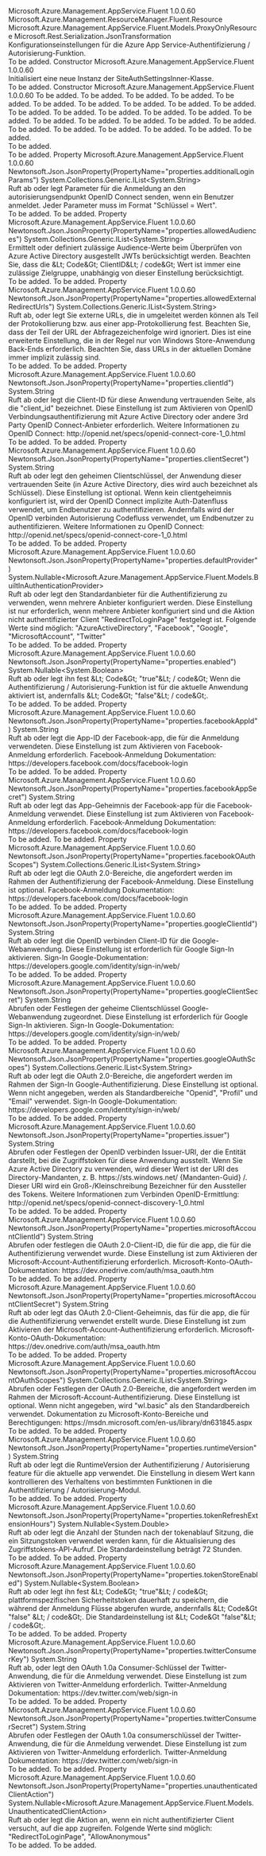 <Type Name="SiteAuthSettingsInner" FullName="Microsoft.Azure.Management.AppService.Fluent.Models.SiteAuthSettingsInner">
  <TypeSignature Language="C#" Value="public class SiteAuthSettingsInner : Microsoft.Azure.Management.AppService.Fluent.Models.ProxyOnlyResource" />
  <TypeSignature Language="ILAsm" Value=".class public auto ansi beforefieldinit SiteAuthSettingsInner extends Microsoft.Azure.Management.AppService.Fluent.Models.ProxyOnlyResource" />
  <TypeSignature Language="DocId" Value="T:Microsoft.Azure.Management.AppService.Fluent.Models.SiteAuthSettingsInner" />
  <TypeSignature Language="VB.NET" Value="Public Class SiteAuthSettingsInner&#xA;Inherits ProxyOnlyResource" />
  <TypeSignature Language="F#" Value="type SiteAuthSettingsInner = class&#xA;    inherit ProxyOnlyResource" />
  <AssemblyInfo>
    <AssemblyName>Microsoft.Azure.Management.AppService.Fluent</AssemblyName>
    <AssemblyVersion>1.0.0.60</AssemblyVersion>
  </AssemblyInfo>
  <Base>
    <BaseTypeName>Microsoft.Azure.Management.ResourceManager.Fluent.Resource</BaseTypeName>
    <BaseTypeName FrameworkAlternate="azure-dotnet">Microsoft.Azure.Management.AppService.Fluent.Models.ProxyOnlyResource</BaseTypeName>
  </Base>
  <Interfaces />
  <Attributes>
    <Attribute>
      <AttributeName>Microsoft.Rest.Serialization.JsonTransformation</AttributeName>
    </Attribute>
  </Attributes>
  <Docs>
    <summary>
            Konfigurationseinstellungen für die Azure App Service-Authentifizierung / Autorisierung-Funktion.
            </summary>
    <remarks>To be added.</remarks>
  </Docs>
  <Members>
    <Member MemberName=".ctor">
      <MemberSignature Language="C#" Value="public SiteAuthSettingsInner ();" />
      <MemberSignature Language="ILAsm" Value=".method public hidebysig specialname rtspecialname instance void .ctor() cil managed" />
      <MemberSignature Language="DocId" Value="M:Microsoft.Azure.Management.AppService.Fluent.Models.SiteAuthSettingsInner.#ctor" />
      <MemberSignature Language="VB.NET" Value="Public Sub New ()" />
      <MemberType>Constructor</MemberType>
      <AssemblyInfo>
        <AssemblyName>Microsoft.Azure.Management.AppService.Fluent</AssemblyName>
        <AssemblyVersion>1.0.0.60</AssemblyVersion>
      </AssemblyInfo>
      <Parameters />
      <Docs>
        <summary>
            Initialisiert eine neue Instanz der SiteAuthSettingsInner-Klasse.
            </summary>
        <remarks>To be added.</remarks>
      </Docs>
    </Member>
    <Member MemberName=".ctor">
      <MemberSignature Language="C#" Value="public SiteAuthSettingsInner (string id = null, string name = null, string kind = null, string type = null, Nullable&lt;bool&gt; enabled = null, string runtimeVersion = null, Nullable&lt;Microsoft.Azure.Management.AppService.Fluent.Models.UnauthenticatedClientAction&gt; unauthenticatedClientAction = null, Nullable&lt;bool&gt; tokenStoreEnabled = null, System.Collections.Generic.IList&lt;string&gt; allowedExternalRedirectUrls = null, Nullable&lt;Microsoft.Azure.Management.AppService.Fluent.Models.BuiltInAuthenticationProvider&gt; defaultProvider = null, Nullable&lt;double&gt; tokenRefreshExtensionHours = null, string clientId = null, string clientSecret = null, string issuer = null, System.Collections.Generic.IList&lt;string&gt; allowedAudiences = null, System.Collections.Generic.IList&lt;string&gt; additionalLoginParams = null, string googleClientId = null, string googleClientSecret = null, System.Collections.Generic.IList&lt;string&gt; googleOAuthScopes = null, string facebookAppId = null, string facebookAppSecret = null, System.Collections.Generic.IList&lt;string&gt; facebookOAuthScopes = null, string twitterConsumerKey = null, string twitterConsumerSecret = null, string microsoftAccountClientId = null, string microsoftAccountClientSecret = null, System.Collections.Generic.IList&lt;string&gt; microsoftAccountOAuthScopes = null);" />
      <MemberSignature Language="ILAsm" Value=".method public hidebysig specialname rtspecialname instance void .ctor(string id, string name, string kind, string type, valuetype System.Nullable`1&lt;bool&gt; enabled, string runtimeVersion, valuetype System.Nullable`1&lt;valuetype Microsoft.Azure.Management.AppService.Fluent.Models.UnauthenticatedClientAction&gt; unauthenticatedClientAction, valuetype System.Nullable`1&lt;bool&gt; tokenStoreEnabled, class System.Collections.Generic.IList`1&lt;string&gt; allowedExternalRedirectUrls, valuetype System.Nullable`1&lt;valuetype Microsoft.Azure.Management.AppService.Fluent.Models.BuiltInAuthenticationProvider&gt; defaultProvider, valuetype System.Nullable`1&lt;float64&gt; tokenRefreshExtensionHours, string clientId, string clientSecret, string issuer, class System.Collections.Generic.IList`1&lt;string&gt; allowedAudiences, class System.Collections.Generic.IList`1&lt;string&gt; additionalLoginParams, string googleClientId, string googleClientSecret, class System.Collections.Generic.IList`1&lt;string&gt; googleOAuthScopes, string facebookAppId, string facebookAppSecret, class System.Collections.Generic.IList`1&lt;string&gt; facebookOAuthScopes, string twitterConsumerKey, string twitterConsumerSecret, string microsoftAccountClientId, string microsoftAccountClientSecret, class System.Collections.Generic.IList`1&lt;string&gt; microsoftAccountOAuthScopes) cil managed" />
      <MemberSignature Language="DocId" Value="M:Microsoft.Azure.Management.AppService.Fluent.Models.SiteAuthSettingsInner.#ctor(System.String,System.String,System.String,System.String,System.Nullable{System.Boolean},System.String,System.Nullable{Microsoft.Azure.Management.AppService.Fluent.Models.UnauthenticatedClientAction},System.Nullable{System.Boolean},System.Collections.Generic.IList{System.String},System.Nullable{Microsoft.Azure.Management.AppService.Fluent.Models.BuiltInAuthenticationProvider},System.Nullable{System.Double},System.String,System.String,System.String,System.Collections.Generic.IList{System.String},System.Collections.Generic.IList{System.String},System.String,System.String,System.Collections.Generic.IList{System.String},System.String,System.String,System.Collections.Generic.IList{System.String},System.String,System.String,System.String,System.String,System.Collections.Generic.IList{System.String})" />
      <MemberSignature Language="VB.NET" Value="Public Sub New (Optional id As String = null, Optional name As String = null, Optional kind As String = null, Optional type As String = null, Optional enabled As Nullable(Of Boolean) = null, Optional runtimeVersion As String = null, Optional unauthenticatedClientAction As Nullable(Of UnauthenticatedClientAction) = null, Optional tokenStoreEnabled As Nullable(Of Boolean) = null, Optional allowedExternalRedirectUrls As IList(Of String) = null, Optional defaultProvider As Nullable(Of BuiltInAuthenticationProvider) = null, Optional tokenRefreshExtensionHours As Nullable(Of Double) = null, Optional clientId As String = null, Optional clientSecret As String = null, Optional issuer As String = null, Optional allowedAudiences As IList(Of String) = null, Optional additionalLoginParams As IList(Of String) = null, Optional googleClientId As String = null, Optional googleClientSecret As String = null, Optional googleOAuthScopes As IList(Of String) = null, Optional facebookAppId As String = null, Optional facebookAppSecret As String = null, Optional facebookOAuthScopes As IList(Of String) = null, Optional twitterConsumerKey As String = null, Optional twitterConsumerSecret As String = null, Optional microsoftAccountClientId As String = null, Optional microsoftAccountClientSecret As String = null, Optional microsoftAccountOAuthScopes As IList(Of String) = null)" />
      <MemberSignature Language="F#" Value="new Microsoft.Azure.Management.AppService.Fluent.Models.SiteAuthSettingsInner : string * string * string * string * Nullable&lt;bool&gt; * string * Nullable&lt;Microsoft.Azure.Management.AppService.Fluent.Models.UnauthenticatedClientAction&gt; * Nullable&lt;bool&gt; * System.Collections.Generic.IList&lt;string&gt; * Nullable&lt;Microsoft.Azure.Management.AppService.Fluent.Models.BuiltInAuthenticationProvider&gt; * Nullable&lt;double&gt; * string * string * string * System.Collections.Generic.IList&lt;string&gt; * System.Collections.Generic.IList&lt;string&gt; * string * string * System.Collections.Generic.IList&lt;string&gt; * string * string * System.Collections.Generic.IList&lt;string&gt; * string * string * string * string * System.Collections.Generic.IList&lt;string&gt; -&gt; Microsoft.Azure.Management.AppService.Fluent.Models.SiteAuthSettingsInner" Usage="new Microsoft.Azure.Management.AppService.Fluent.Models.SiteAuthSettingsInner (id, name, kind, type, enabled, runtimeVersion, unauthenticatedClientAction, tokenStoreEnabled, allowedExternalRedirectUrls, defaultProvider, tokenRefreshExtensionHours, clientId, clientSecret, issuer, allowedAudiences, additionalLoginParams, googleClientId, googleClientSecret, googleOAuthScopes, facebookAppId, facebookAppSecret, facebookOAuthScopes, twitterConsumerKey, twitterConsumerSecret, microsoftAccountClientId, microsoftAccountClientSecret, microsoftAccountOAuthScopes)" />
      <MemberType>Constructor</MemberType>
      <AssemblyInfo>
        <AssemblyName>Microsoft.Azure.Management.AppService.Fluent</AssemblyName>
        <AssemblyVersion>1.0.0.60</AssemblyVersion>
      </AssemblyInfo>
      <Parameters>
        <Parameter Name="id" Type="System.String" />
        <Parameter Name="name" Type="System.String" />
        <Parameter Name="kind" Type="System.String" />
        <Parameter Name="type" Type="System.String" />
        <Parameter Name="enabled" Type="System.Nullable&lt;System.Boolean&gt;" />
        <Parameter Name="runtimeVersion" Type="System.String" />
        <Parameter Name="unauthenticatedClientAction" Type="System.Nullable&lt;Microsoft.Azure.Management.AppService.Fluent.Models.UnauthenticatedClientAction&gt;" />
        <Parameter Name="tokenStoreEnabled" Type="System.Nullable&lt;System.Boolean&gt;" />
        <Parameter Name="allowedExternalRedirectUrls" Type="System.Collections.Generic.IList&lt;System.String&gt;" />
        <Parameter Name="defaultProvider" Type="System.Nullable&lt;Microsoft.Azure.Management.AppService.Fluent.Models.BuiltInAuthenticationProvider&gt;" />
        <Parameter Name="tokenRefreshExtensionHours" Type="System.Nullable&lt;System.Double&gt;" />
        <Parameter Name="clientId" Type="System.String" />
        <Parameter Name="clientSecret" Type="System.String" />
        <Parameter Name="issuer" Type="System.String" />
        <Parameter Name="allowedAudiences" Type="System.Collections.Generic.IList&lt;System.String&gt;" />
        <Parameter Name="additionalLoginParams" Type="System.Collections.Generic.IList&lt;System.String&gt;" />
        <Parameter Name="googleClientId" Type="System.String" />
        <Parameter Name="googleClientSecret" Type="System.String" />
        <Parameter Name="googleOAuthScopes" Type="System.Collections.Generic.IList&lt;System.String&gt;" />
        <Parameter Name="facebookAppId" Type="System.String" />
        <Parameter Name="facebookAppSecret" Type="System.String" />
        <Parameter Name="facebookOAuthScopes" Type="System.Collections.Generic.IList&lt;System.String&gt;" />
        <Parameter Name="twitterConsumerKey" Type="System.String" />
        <Parameter Name="twitterConsumerSecret" Type="System.String" />
        <Parameter Name="microsoftAccountClientId" Type="System.String" />
        <Parameter Name="microsoftAccountClientSecret" Type="System.String" />
        <Parameter Name="microsoftAccountOAuthScopes" Type="System.Collections.Generic.IList&lt;System.String&gt;" />
      </Parameters>
      <Docs>
        <param name="id">To be added.</param>
        <param name="name">To be added.</param>
        <param name="kind">To be added.</param>
        <param name="type">To be added.</param>
        <param name="enabled">To be added.</param>
        <param name="runtimeVersion">To be added.</param>
        <param name="unauthenticatedClientAction">To be added.</param>
        <param name="tokenStoreEnabled">To be added.</param>
        <param name="allowedExternalRedirectUrls">To be added.</param>
        <param name="defaultProvider">To be added.</param>
        <param name="tokenRefreshExtensionHours">To be added.</param>
        <param name="clientId">To be added.</param>
        <param name="clientSecret">To be added.</param>
        <param name="issuer">To be added.</param>
        <param name="allowedAudiences">To be added.</param>
        <param name="additionalLoginParams">To be added.</param>
        <param name="googleClientId">To be added.</param>
        <param name="googleClientSecret">To be added.</param>
        <param name="googleOAuthScopes">To be added.</param>
        <param name="facebookAppId">To be added.</param>
        <param name="facebookAppSecret">To be added.</param>
        <param name="facebookOAuthScopes">To be added.</param>
        <param name="twitterConsumerKey">To be added.</param>
        <param name="twitterConsumerSecret">To be added.</param>
        <param name="microsoftAccountClientId">To be added.</param>
        <param name="microsoftAccountClientSecret">To be added.</param>
        <param name="microsoftAccountOAuthScopes">To be added.</param>
        <summary>To be added.</summary>
        <remarks>To be added.</remarks>
      </Docs>
    </Member>
    <Member MemberName="AdditionalLoginParams">
      <MemberSignature Language="C#" Value="public System.Collections.Generic.IList&lt;string&gt; AdditionalLoginParams { get; set; }" />
      <MemberSignature Language="ILAsm" Value=".property instance class System.Collections.Generic.IList`1&lt;string&gt; AdditionalLoginParams" />
      <MemberSignature Language="DocId" Value="P:Microsoft.Azure.Management.AppService.Fluent.Models.SiteAuthSettingsInner.AdditionalLoginParams" />
      <MemberSignature Language="VB.NET" Value="Public Property AdditionalLoginParams As IList(Of String)" />
      <MemberSignature Language="F#" Value="member this.AdditionalLoginParams : System.Collections.Generic.IList&lt;string&gt; with get, set" Usage="Microsoft.Azure.Management.AppService.Fluent.Models.SiteAuthSettingsInner.AdditionalLoginParams" />
      <MemberType>Property</MemberType>
      <AssemblyInfo>
        <AssemblyName>Microsoft.Azure.Management.AppService.Fluent</AssemblyName>
        <AssemblyVersion>1.0.0.60</AssemblyVersion>
      </AssemblyInfo>
      <Attributes>
        <Attribute>
          <AttributeName>Newtonsoft.Json.JsonProperty(PropertyName="properties.additionalLoginParams")</AttributeName>
        </Attribute>
      </Attributes>
      <ReturnValue>
        <ReturnType>System.Collections.Generic.IList&lt;System.String&gt;</ReturnType>
      </ReturnValue>
      <Docs>
        <summary>
            Ruft ab oder legt Parameter für die Anmeldung an den autorisierungsendpunkt OpenID Connect senden, wenn ein Benutzer anmeldet. Jeder Parameter muss im Format "Schlüssel = Wert".
            </summary>
        <value>To be added.</value>
        <remarks>To be added.</remarks>
      </Docs>
    </Member>
    <Member MemberName="AllowedAudiences">
      <MemberSignature Language="C#" Value="public System.Collections.Generic.IList&lt;string&gt; AllowedAudiences { get; set; }" />
      <MemberSignature Language="ILAsm" Value=".property instance class System.Collections.Generic.IList`1&lt;string&gt; AllowedAudiences" />
      <MemberSignature Language="DocId" Value="P:Microsoft.Azure.Management.AppService.Fluent.Models.SiteAuthSettingsInner.AllowedAudiences" />
      <MemberSignature Language="VB.NET" Value="Public Property AllowedAudiences As IList(Of String)" />
      <MemberSignature Language="F#" Value="member this.AllowedAudiences : System.Collections.Generic.IList&lt;string&gt; with get, set" Usage="Microsoft.Azure.Management.AppService.Fluent.Models.SiteAuthSettingsInner.AllowedAudiences" />
      <MemberType>Property</MemberType>
      <AssemblyInfo>
        <AssemblyName>Microsoft.Azure.Management.AppService.Fluent</AssemblyName>
        <AssemblyVersion>1.0.0.60</AssemblyVersion>
      </AssemblyInfo>
      <Attributes>
        <Attribute>
          <AttributeName>Newtonsoft.Json.JsonProperty(PropertyName="properties.allowedAudiences")</AttributeName>
        </Attribute>
      </Attributes>
      <ReturnValue>
        <ReturnType>System.Collections.Generic.IList&lt;System.String&gt;</ReturnType>
      </ReturnValue>
      <Docs>
        <summary>
            Ermittelt oder definiert zulässige Audience-Werte beim Überprüfen von Azure Active Directory ausgestellt JWTs berücksichtigt werden. Beachten Sie, dass die &amp;Lt; Code&amp;Gt; ClientID&amp;Lt; / code&amp;Gt; Wert ist immer eine zulässige Zielgruppe, unabhängig von dieser Einstellung berücksichtigt.
            </summary>
        <value>To be added.</value>
        <remarks>To be added.</remarks>
      </Docs>
    </Member>
    <Member MemberName="AllowedExternalRedirectUrls">
      <MemberSignature Language="C#" Value="public System.Collections.Generic.IList&lt;string&gt; AllowedExternalRedirectUrls { get; set; }" />
      <MemberSignature Language="ILAsm" Value=".property instance class System.Collections.Generic.IList`1&lt;string&gt; AllowedExternalRedirectUrls" />
      <MemberSignature Language="DocId" Value="P:Microsoft.Azure.Management.AppService.Fluent.Models.SiteAuthSettingsInner.AllowedExternalRedirectUrls" />
      <MemberSignature Language="VB.NET" Value="Public Property AllowedExternalRedirectUrls As IList(Of String)" />
      <MemberSignature Language="F#" Value="member this.AllowedExternalRedirectUrls : System.Collections.Generic.IList&lt;string&gt; with get, set" Usage="Microsoft.Azure.Management.AppService.Fluent.Models.SiteAuthSettingsInner.AllowedExternalRedirectUrls" />
      <MemberType>Property</MemberType>
      <AssemblyInfo>
        <AssemblyName>Microsoft.Azure.Management.AppService.Fluent</AssemblyName>
        <AssemblyVersion>1.0.0.60</AssemblyVersion>
      </AssemblyInfo>
      <Attributes>
        <Attribute>
          <AttributeName>Newtonsoft.Json.JsonProperty(PropertyName="properties.allowedExternalRedirectUrls")</AttributeName>
        </Attribute>
      </Attributes>
      <ReturnValue>
        <ReturnType>System.Collections.Generic.IList&lt;System.String&gt;</ReturnType>
      </ReturnValue>
      <Docs>
        <summary>
            Ruft ab, oder legt Sie externe URLs, die in umgeleitet werden können als Teil der Protokollierung bzw. aus einer app-Protokollierung fest. Beachten Sie, dass der Teil der URL der Abfragezeichenfolge wird ignoriert.
            Dies ist eine erweiterte Einstellung, die in der Regel nur von Windows Store-Anwendung Back-Ends erforderlich.
            Beachten Sie, dass URLs in der aktuellen Domäne immer implizit zulässig sind.
            </summary>
        <value>To be added.</value>
        <remarks>To be added.</remarks>
      </Docs>
    </Member>
    <Member MemberName="ClientId">
      <MemberSignature Language="C#" Value="public string ClientId { get; set; }" />
      <MemberSignature Language="ILAsm" Value=".property instance string ClientId" />
      <MemberSignature Language="DocId" Value="P:Microsoft.Azure.Management.AppService.Fluent.Models.SiteAuthSettingsInner.ClientId" />
      <MemberSignature Language="VB.NET" Value="Public Property ClientId As String" />
      <MemberSignature Language="F#" Value="member this.ClientId : string with get, set" Usage="Microsoft.Azure.Management.AppService.Fluent.Models.SiteAuthSettingsInner.ClientId" />
      <MemberType>Property</MemberType>
      <AssemblyInfo>
        <AssemblyName>Microsoft.Azure.Management.AppService.Fluent</AssemblyName>
        <AssemblyVersion>1.0.0.60</AssemblyVersion>
      </AssemblyInfo>
      <Attributes>
        <Attribute>
          <AttributeName>Newtonsoft.Json.JsonProperty(PropertyName="properties.clientId")</AttributeName>
        </Attribute>
      </Attributes>
      <ReturnValue>
        <ReturnType>System.String</ReturnType>
      </ReturnValue>
      <Docs>
        <summary>
            Ruft ab oder legt die Client-ID für diese Anwendung vertrauenden Seite, als die "client_id" bezeichnet.
            Diese Einstellung ist zum Aktivieren von OpenID Verbindungsauthentifizierung mit Azure Active Directory oder andere 3rd Party OpenID Connect-Anbieter erforderlich.
            Weitere Informationen zu OpenID Connect: http://openid.net/specs/openid-connect-core-1_0.html
            </summary>
        <value>To be added.</value>
        <remarks>To be added.</remarks>
      </Docs>
    </Member>
    <Member MemberName="ClientSecret">
      <MemberSignature Language="C#" Value="public string ClientSecret { get; set; }" />
      <MemberSignature Language="ILAsm" Value=".property instance string ClientSecret" />
      <MemberSignature Language="DocId" Value="P:Microsoft.Azure.Management.AppService.Fluent.Models.SiteAuthSettingsInner.ClientSecret" />
      <MemberSignature Language="VB.NET" Value="Public Property ClientSecret As String" />
      <MemberSignature Language="F#" Value="member this.ClientSecret : string with get, set" Usage="Microsoft.Azure.Management.AppService.Fluent.Models.SiteAuthSettingsInner.ClientSecret" />
      <MemberType>Property</MemberType>
      <AssemblyInfo>
        <AssemblyName>Microsoft.Azure.Management.AppService.Fluent</AssemblyName>
        <AssemblyVersion>1.0.0.60</AssemblyVersion>
      </AssemblyInfo>
      <Attributes>
        <Attribute>
          <AttributeName>Newtonsoft.Json.JsonProperty(PropertyName="properties.clientSecret")</AttributeName>
        </Attribute>
      </Attributes>
      <ReturnValue>
        <ReturnType>System.String</ReturnType>
      </ReturnValue>
      <Docs>
        <summary>
            Ruft ab oder legt den geheimen Clientschlüssel, der Anwendung dieser vertrauenden Seite (in Azure Active Directory, dies wird auch bezeichnet als Schlüssel).
            Diese Einstellung ist optional. Wenn kein clientgeheimnis konfiguriert ist, wird der OpenID Connect implizite Auth-Datenfluss verwendet, um Endbenutzer zu authentifizieren.
            Andernfalls wird der OpenID verbinden Autorisierung Codefluss verwendet, um Endbenutzer zu authentifizieren.
            Weitere Informationen zu OpenID Connect: http://openid.net/specs/openid-connect-core-1_0.html
            </summary>
        <value>To be added.</value>
        <remarks>To be added.</remarks>
      </Docs>
    </Member>
    <Member MemberName="DefaultProvider">
      <MemberSignature Language="C#" Value="public Nullable&lt;Microsoft.Azure.Management.AppService.Fluent.Models.BuiltInAuthenticationProvider&gt; DefaultProvider { get; set; }" />
      <MemberSignature Language="ILAsm" Value=".property instance valuetype System.Nullable`1&lt;valuetype Microsoft.Azure.Management.AppService.Fluent.Models.BuiltInAuthenticationProvider&gt; DefaultProvider" />
      <MemberSignature Language="DocId" Value="P:Microsoft.Azure.Management.AppService.Fluent.Models.SiteAuthSettingsInner.DefaultProvider" />
      <MemberSignature Language="VB.NET" Value="Public Property DefaultProvider As Nullable(Of BuiltInAuthenticationProvider)" />
      <MemberSignature Language="F#" Value="member this.DefaultProvider : Nullable&lt;Microsoft.Azure.Management.AppService.Fluent.Models.BuiltInAuthenticationProvider&gt; with get, set" Usage="Microsoft.Azure.Management.AppService.Fluent.Models.SiteAuthSettingsInner.DefaultProvider" />
      <MemberType>Property</MemberType>
      <AssemblyInfo>
        <AssemblyName>Microsoft.Azure.Management.AppService.Fluent</AssemblyName>
        <AssemblyVersion>1.0.0.60</AssemblyVersion>
      </AssemblyInfo>
      <Attributes>
        <Attribute>
          <AttributeName>Newtonsoft.Json.JsonProperty(PropertyName="properties.defaultProvider")</AttributeName>
        </Attribute>
      </Attributes>
      <ReturnValue>
        <ReturnType>System.Nullable&lt;Microsoft.Azure.Management.AppService.Fluent.Models.BuiltInAuthenticationProvider&gt;</ReturnType>
      </ReturnValue>
      <Docs>
        <summary>
            Ruft ab oder legt den Standardanbieter für die Authentifizierung zu verwenden, wenn mehrere Anbieter konfiguriert werden.
            Diese Einstellung ist nur erforderlich, wenn mehrere Anbieter konfiguriert sind und die Aktion nicht authentifizierter Client "RedirectToLoginPage" festgelegt ist. Folgende Werte sind möglich: "AzureActiveDirectory", "Facebook", "Google", "MicrosoftAccount", "Twitter"
            </summary>
        <value>To be added.</value>
        <remarks>To be added.</remarks>
      </Docs>
    </Member>
    <Member MemberName="Enabled">
      <MemberSignature Language="C#" Value="public Nullable&lt;bool&gt; Enabled { get; set; }" />
      <MemberSignature Language="ILAsm" Value=".property instance valuetype System.Nullable`1&lt;bool&gt; Enabled" />
      <MemberSignature Language="DocId" Value="P:Microsoft.Azure.Management.AppService.Fluent.Models.SiteAuthSettingsInner.Enabled" />
      <MemberSignature Language="VB.NET" Value="Public Property Enabled As Nullable(Of Boolean)" />
      <MemberSignature Language="F#" Value="member this.Enabled : Nullable&lt;bool&gt; with get, set" Usage="Microsoft.Azure.Management.AppService.Fluent.Models.SiteAuthSettingsInner.Enabled" />
      <MemberType>Property</MemberType>
      <AssemblyInfo>
        <AssemblyName>Microsoft.Azure.Management.AppService.Fluent</AssemblyName>
        <AssemblyVersion>1.0.0.60</AssemblyVersion>
      </AssemblyInfo>
      <Attributes>
        <Attribute>
          <AttributeName>Newtonsoft.Json.JsonProperty(PropertyName="properties.enabled")</AttributeName>
        </Attribute>
      </Attributes>
      <ReturnValue>
        <ReturnType>System.Nullable&lt;System.Boolean&gt;</ReturnType>
      </ReturnValue>
      <Docs>
        <summary>
            Ruft ab oder legt ihn fest &amp;Lt; Code&amp;Gt; "true"&amp;Lt; / code&amp;Gt; Wenn die Authentifizierung / Autorisierung-Funktion ist für die aktuelle Anwendung aktiviert ist, andernfalls &amp;Lt; Code&amp;Gt; "false"&amp;Lt; / code&amp;Gt;.
            </summary>
        <value>To be added.</value>
        <remarks>To be added.</remarks>
      </Docs>
    </Member>
    <Member MemberName="FacebookAppId">
      <MemberSignature Language="C#" Value="public string FacebookAppId { get; set; }" />
      <MemberSignature Language="ILAsm" Value=".property instance string FacebookAppId" />
      <MemberSignature Language="DocId" Value="P:Microsoft.Azure.Management.AppService.Fluent.Models.SiteAuthSettingsInner.FacebookAppId" />
      <MemberSignature Language="VB.NET" Value="Public Property FacebookAppId As String" />
      <MemberSignature Language="F#" Value="member this.FacebookAppId : string with get, set" Usage="Microsoft.Azure.Management.AppService.Fluent.Models.SiteAuthSettingsInner.FacebookAppId" />
      <MemberType>Property</MemberType>
      <AssemblyInfo>
        <AssemblyName>Microsoft.Azure.Management.AppService.Fluent</AssemblyName>
        <AssemblyVersion>1.0.0.60</AssemblyVersion>
      </AssemblyInfo>
      <Attributes>
        <Attribute>
          <AttributeName>Newtonsoft.Json.JsonProperty(PropertyName="properties.facebookAppId")</AttributeName>
        </Attribute>
      </Attributes>
      <ReturnValue>
        <ReturnType>System.String</ReturnType>
      </ReturnValue>
      <Docs>
        <summary>
            Ruft ab oder legt die App-ID der Facebook-app, die für die Anmeldung verwendeten.
            Diese Einstellung ist zum Aktivieren von Facebook-Anmeldung erforderlich.
            Facebook-Anmeldung Dokumentation: https://developers.facebook.com/docs/facebook-login
            </summary>
        <value>To be added.</value>
        <remarks>To be added.</remarks>
      </Docs>
    </Member>
    <Member MemberName="FacebookAppSecret">
      <MemberSignature Language="C#" Value="public string FacebookAppSecret { get; set; }" />
      <MemberSignature Language="ILAsm" Value=".property instance string FacebookAppSecret" />
      <MemberSignature Language="DocId" Value="P:Microsoft.Azure.Management.AppService.Fluent.Models.SiteAuthSettingsInner.FacebookAppSecret" />
      <MemberSignature Language="VB.NET" Value="Public Property FacebookAppSecret As String" />
      <MemberSignature Language="F#" Value="member this.FacebookAppSecret : string with get, set" Usage="Microsoft.Azure.Management.AppService.Fluent.Models.SiteAuthSettingsInner.FacebookAppSecret" />
      <MemberType>Property</MemberType>
      <AssemblyInfo>
        <AssemblyName>Microsoft.Azure.Management.AppService.Fluent</AssemblyName>
        <AssemblyVersion>1.0.0.60</AssemblyVersion>
      </AssemblyInfo>
      <Attributes>
        <Attribute>
          <AttributeName>Newtonsoft.Json.JsonProperty(PropertyName="properties.facebookAppSecret")</AttributeName>
        </Attribute>
      </Attributes>
      <ReturnValue>
        <ReturnType>System.String</ReturnType>
      </ReturnValue>
      <Docs>
        <summary>
            Ruft ab oder legt das App-Geheimnis der Facebook-app für die Facebook-Anmeldung verwendet.
            Diese Einstellung ist zum Aktivieren von Facebook-Anmeldung erforderlich.
            Facebook-Anmeldung Dokumentation: https://developers.facebook.com/docs/facebook-login
            </summary>
        <value>To be added.</value>
        <remarks>To be added.</remarks>
      </Docs>
    </Member>
    <Member MemberName="FacebookOAuthScopes">
      <MemberSignature Language="C#" Value="public System.Collections.Generic.IList&lt;string&gt; FacebookOAuthScopes { get; set; }" />
      <MemberSignature Language="ILAsm" Value=".property instance class System.Collections.Generic.IList`1&lt;string&gt; FacebookOAuthScopes" />
      <MemberSignature Language="DocId" Value="P:Microsoft.Azure.Management.AppService.Fluent.Models.SiteAuthSettingsInner.FacebookOAuthScopes" />
      <MemberSignature Language="VB.NET" Value="Public Property FacebookOAuthScopes As IList(Of String)" />
      <MemberSignature Language="F#" Value="member this.FacebookOAuthScopes : System.Collections.Generic.IList&lt;string&gt; with get, set" Usage="Microsoft.Azure.Management.AppService.Fluent.Models.SiteAuthSettingsInner.FacebookOAuthScopes" />
      <MemberType>Property</MemberType>
      <AssemblyInfo>
        <AssemblyName>Microsoft.Azure.Management.AppService.Fluent</AssemblyName>
        <AssemblyVersion>1.0.0.60</AssemblyVersion>
      </AssemblyInfo>
      <Attributes>
        <Attribute>
          <AttributeName>Newtonsoft.Json.JsonProperty(PropertyName="properties.facebookOAuthScopes")</AttributeName>
        </Attribute>
      </Attributes>
      <ReturnValue>
        <ReturnType>System.Collections.Generic.IList&lt;System.String&gt;</ReturnType>
      </ReturnValue>
      <Docs>
        <summary>
            Ruft ab oder legt die OAuth 2.0-Bereiche, die angefordert werden im Rahmen der Authentifizierung der Facebook-Anmeldung.
            Diese Einstellung ist optional.
            Facebook-Anmeldung Dokumentation: https://developers.facebook.com/docs/facebook-login
            </summary>
        <value>To be added.</value>
        <remarks>To be added.</remarks>
      </Docs>
    </Member>
    <Member MemberName="GoogleClientId">
      <MemberSignature Language="C#" Value="public string GoogleClientId { get; set; }" />
      <MemberSignature Language="ILAsm" Value=".property instance string GoogleClientId" />
      <MemberSignature Language="DocId" Value="P:Microsoft.Azure.Management.AppService.Fluent.Models.SiteAuthSettingsInner.GoogleClientId" />
      <MemberSignature Language="VB.NET" Value="Public Property GoogleClientId As String" />
      <MemberSignature Language="F#" Value="member this.GoogleClientId : string with get, set" Usage="Microsoft.Azure.Management.AppService.Fluent.Models.SiteAuthSettingsInner.GoogleClientId" />
      <MemberType>Property</MemberType>
      <AssemblyInfo>
        <AssemblyName>Microsoft.Azure.Management.AppService.Fluent</AssemblyName>
        <AssemblyVersion>1.0.0.60</AssemblyVersion>
      </AssemblyInfo>
      <Attributes>
        <Attribute>
          <AttributeName>Newtonsoft.Json.JsonProperty(PropertyName="properties.googleClientId")</AttributeName>
        </Attribute>
      </Attributes>
      <ReturnValue>
        <ReturnType>System.String</ReturnType>
      </ReturnValue>
      <Docs>
        <summary>
            Ruft ab oder legt die OpenID verbinden Client-ID für die Google-Webanwendung.
            Diese Einstellung ist erforderlich für Google Sign-In aktivieren.
            Sign-In Google-Dokumentation: https://developers.google.com/identity/sign-in/web/
            </summary>
        <value>To be added.</value>
        <remarks>To be added.</remarks>
      </Docs>
    </Member>
    <Member MemberName="GoogleClientSecret">
      <MemberSignature Language="C#" Value="public string GoogleClientSecret { get; set; }" />
      <MemberSignature Language="ILAsm" Value=".property instance string GoogleClientSecret" />
      <MemberSignature Language="DocId" Value="P:Microsoft.Azure.Management.AppService.Fluent.Models.SiteAuthSettingsInner.GoogleClientSecret" />
      <MemberSignature Language="VB.NET" Value="Public Property GoogleClientSecret As String" />
      <MemberSignature Language="F#" Value="member this.GoogleClientSecret : string with get, set" Usage="Microsoft.Azure.Management.AppService.Fluent.Models.SiteAuthSettingsInner.GoogleClientSecret" />
      <MemberType>Property</MemberType>
      <AssemblyInfo>
        <AssemblyName>Microsoft.Azure.Management.AppService.Fluent</AssemblyName>
        <AssemblyVersion>1.0.0.60</AssemblyVersion>
      </AssemblyInfo>
      <Attributes>
        <Attribute>
          <AttributeName>Newtonsoft.Json.JsonProperty(PropertyName="properties.googleClientSecret")</AttributeName>
        </Attribute>
      </Attributes>
      <ReturnValue>
        <ReturnType>System.String</ReturnType>
      </ReturnValue>
      <Docs>
        <summary>
            Abrufen oder Festlegen der geheime Clientschlüssel Google-Webanwendung zugeordnet.
            Diese Einstellung ist erforderlich für Google Sign-In aktivieren.
            Sign-In Google-Dokumentation: https://developers.google.com/identity/sign-in/web/
            </summary>
        <value>To be added.</value>
        <remarks>To be added.</remarks>
      </Docs>
    </Member>
    <Member MemberName="GoogleOAuthScopes">
      <MemberSignature Language="C#" Value="public System.Collections.Generic.IList&lt;string&gt; GoogleOAuthScopes { get; set; }" />
      <MemberSignature Language="ILAsm" Value=".property instance class System.Collections.Generic.IList`1&lt;string&gt; GoogleOAuthScopes" />
      <MemberSignature Language="DocId" Value="P:Microsoft.Azure.Management.AppService.Fluent.Models.SiteAuthSettingsInner.GoogleOAuthScopes" />
      <MemberSignature Language="VB.NET" Value="Public Property GoogleOAuthScopes As IList(Of String)" />
      <MemberSignature Language="F#" Value="member this.GoogleOAuthScopes : System.Collections.Generic.IList&lt;string&gt; with get, set" Usage="Microsoft.Azure.Management.AppService.Fluent.Models.SiteAuthSettingsInner.GoogleOAuthScopes" />
      <MemberType>Property</MemberType>
      <AssemblyInfo>
        <AssemblyName>Microsoft.Azure.Management.AppService.Fluent</AssemblyName>
        <AssemblyVersion>1.0.0.60</AssemblyVersion>
      </AssemblyInfo>
      <Attributes>
        <Attribute>
          <AttributeName>Newtonsoft.Json.JsonProperty(PropertyName="properties.googleOAuthScopes")</AttributeName>
        </Attribute>
      </Attributes>
      <ReturnValue>
        <ReturnType>System.Collections.Generic.IList&lt;System.String&gt;</ReturnType>
      </ReturnValue>
      <Docs>
        <summary>
            Ruft ab oder legt die OAuth 2.0-Bereiche, die angefordert werden im Rahmen der Sign-In Google-Authentifizierung.
            Diese Einstellung ist optional. Wenn nicht angegeben, werden als Standardbereiche "Openid", "Profil" und "Email" verwendet.
            Sign-In Google-Dokumentation: https://developers.google.com/identity/sign-in/web/
            </summary>
        <value>To be added.</value>
        <remarks>To be added.</remarks>
      </Docs>
    </Member>
    <Member MemberName="Issuer">
      <MemberSignature Language="C#" Value="public string Issuer { get; set; }" />
      <MemberSignature Language="ILAsm" Value=".property instance string Issuer" />
      <MemberSignature Language="DocId" Value="P:Microsoft.Azure.Management.AppService.Fluent.Models.SiteAuthSettingsInner.Issuer" />
      <MemberSignature Language="VB.NET" Value="Public Property Issuer As String" />
      <MemberSignature Language="F#" Value="member this.Issuer : string with get, set" Usage="Microsoft.Azure.Management.AppService.Fluent.Models.SiteAuthSettingsInner.Issuer" />
      <MemberType>Property</MemberType>
      <AssemblyInfo>
        <AssemblyName>Microsoft.Azure.Management.AppService.Fluent</AssemblyName>
        <AssemblyVersion>1.0.0.60</AssemblyVersion>
      </AssemblyInfo>
      <Attributes>
        <Attribute>
          <AttributeName>Newtonsoft.Json.JsonProperty(PropertyName="properties.issuer")</AttributeName>
        </Attribute>
      </Attributes>
      <ReturnValue>
        <ReturnType>System.String</ReturnType>
      </ReturnValue>
      <Docs>
        <summary>
            Abrufen oder Festlegen der OpenID verbinden Issuer-URI, der die Entität darstellt, bei die Zugriffstoken für diese Anwendung ausstellt.
            Wenn Sie Azure Active Directory zu verwenden, wird dieser Wert ist der URI des Directory-Mandanten, z. B. https://sts.windows.net/ {Mandanten-Guid} /.
            Dieser URI wird ein Groß-/Kleinschreibung Bezeichner für den Aussteller des Tokens.
            Weitere Informationen zum Verbinden OpenID-Ermittlung: http://openid.net/specs/openid-connect-discovery-1_0.html
            </summary>
        <value>To be added.</value>
        <remarks>To be added.</remarks>
      </Docs>
    </Member>
    <Member MemberName="MicrosoftAccountClientId">
      <MemberSignature Language="C#" Value="public string MicrosoftAccountClientId { get; set; }" />
      <MemberSignature Language="ILAsm" Value=".property instance string MicrosoftAccountClientId" />
      <MemberSignature Language="DocId" Value="P:Microsoft.Azure.Management.AppService.Fluent.Models.SiteAuthSettingsInner.MicrosoftAccountClientId" />
      <MemberSignature Language="VB.NET" Value="Public Property MicrosoftAccountClientId As String" />
      <MemberSignature Language="F#" Value="member this.MicrosoftAccountClientId : string with get, set" Usage="Microsoft.Azure.Management.AppService.Fluent.Models.SiteAuthSettingsInner.MicrosoftAccountClientId" />
      <MemberType>Property</MemberType>
      <AssemblyInfo>
        <AssemblyName>Microsoft.Azure.Management.AppService.Fluent</AssemblyName>
        <AssemblyVersion>1.0.0.60</AssemblyVersion>
      </AssemblyInfo>
      <Attributes>
        <Attribute>
          <AttributeName>Newtonsoft.Json.JsonProperty(PropertyName="properties.microsoftAccountClientId")</AttributeName>
        </Attribute>
      </Attributes>
      <ReturnValue>
        <ReturnType>System.String</ReturnType>
      </ReturnValue>
      <Docs>
        <summary>
            Abrufen oder festlegen die OAuth 2.0-Client-ID, die für die app, die für die Authentifizierung verwendet wurde.
            Diese Einstellung ist zum Aktivieren der Microsoft-Account-Authentifizierung erforderlich.
            Microsoft-Konto-OAuth-Dokumentation: https://dev.onedrive.com/auth/msa_oauth.htm
            </summary>
        <value>To be added.</value>
        <remarks>To be added.</remarks>
      </Docs>
    </Member>
    <Member MemberName="MicrosoftAccountClientSecret">
      <MemberSignature Language="C#" Value="public string MicrosoftAccountClientSecret { get; set; }" />
      <MemberSignature Language="ILAsm" Value=".property instance string MicrosoftAccountClientSecret" />
      <MemberSignature Language="DocId" Value="P:Microsoft.Azure.Management.AppService.Fluent.Models.SiteAuthSettingsInner.MicrosoftAccountClientSecret" />
      <MemberSignature Language="VB.NET" Value="Public Property MicrosoftAccountClientSecret As String" />
      <MemberSignature Language="F#" Value="member this.MicrosoftAccountClientSecret : string with get, set" Usage="Microsoft.Azure.Management.AppService.Fluent.Models.SiteAuthSettingsInner.MicrosoftAccountClientSecret" />
      <MemberType>Property</MemberType>
      <AssemblyInfo>
        <AssemblyName>Microsoft.Azure.Management.AppService.Fluent</AssemblyName>
        <AssemblyVersion>1.0.0.60</AssemblyVersion>
      </AssemblyInfo>
      <Attributes>
        <Attribute>
          <AttributeName>Newtonsoft.Json.JsonProperty(PropertyName="properties.microsoftAccountClientSecret")</AttributeName>
        </Attribute>
      </Attributes>
      <ReturnValue>
        <ReturnType>System.String</ReturnType>
      </ReturnValue>
      <Docs>
        <summary>
            Ruft ab oder legt das OAuth 2.0-Client-Geheimnis, das für die app, die für die Authentifizierung verwendet erstellt wurde.
            Diese Einstellung ist zum Aktivieren der Microsoft-Account-Authentifizierung erforderlich.
            Microsoft-Konto-OAuth-Dokumentation: https://dev.onedrive.com/auth/msa_oauth.htm
            </summary>
        <value>To be added.</value>
        <remarks>To be added.</remarks>
      </Docs>
    </Member>
    <Member MemberName="MicrosoftAccountOAuthScopes">
      <MemberSignature Language="C#" Value="public System.Collections.Generic.IList&lt;string&gt; MicrosoftAccountOAuthScopes { get; set; }" />
      <MemberSignature Language="ILAsm" Value=".property instance class System.Collections.Generic.IList`1&lt;string&gt; MicrosoftAccountOAuthScopes" />
      <MemberSignature Language="DocId" Value="P:Microsoft.Azure.Management.AppService.Fluent.Models.SiteAuthSettingsInner.MicrosoftAccountOAuthScopes" />
      <MemberSignature Language="VB.NET" Value="Public Property MicrosoftAccountOAuthScopes As IList(Of String)" />
      <MemberSignature Language="F#" Value="member this.MicrosoftAccountOAuthScopes : System.Collections.Generic.IList&lt;string&gt; with get, set" Usage="Microsoft.Azure.Management.AppService.Fluent.Models.SiteAuthSettingsInner.MicrosoftAccountOAuthScopes" />
      <MemberType>Property</MemberType>
      <AssemblyInfo>
        <AssemblyName>Microsoft.Azure.Management.AppService.Fluent</AssemblyName>
        <AssemblyVersion>1.0.0.60</AssemblyVersion>
      </AssemblyInfo>
      <Attributes>
        <Attribute>
          <AttributeName>Newtonsoft.Json.JsonProperty(PropertyName="properties.microsoftAccountOAuthScopes")</AttributeName>
        </Attribute>
      </Attributes>
      <ReturnValue>
        <ReturnType>System.Collections.Generic.IList&lt;System.String&gt;</ReturnType>
      </ReturnValue>
      <Docs>
        <summary>
            Abrufen oder Festlegen der OAuth 2.0-Bereiche, die angefordert werden im Rahmen der Microsoft-Account-Authentifizierung.
            Diese Einstellung ist optional. Wenn nicht angegeben, wird "wl.basic" als den Standardbereich verwendet.
            Dokumentation zu Microsoft-Konto-Bereiche und Berechtigungen: https://msdn.microsoft.com/en-us/library/dn631845.aspx
            </summary>
        <value>To be added.</value>
        <remarks>To be added.</remarks>
      </Docs>
    </Member>
    <Member MemberName="RuntimeVersion">
      <MemberSignature Language="C#" Value="public string RuntimeVersion { get; set; }" />
      <MemberSignature Language="ILAsm" Value=".property instance string RuntimeVersion" />
      <MemberSignature Language="DocId" Value="P:Microsoft.Azure.Management.AppService.Fluent.Models.SiteAuthSettingsInner.RuntimeVersion" />
      <MemberSignature Language="VB.NET" Value="Public Property RuntimeVersion As String" />
      <MemberSignature Language="F#" Value="member this.RuntimeVersion : string with get, set" Usage="Microsoft.Azure.Management.AppService.Fluent.Models.SiteAuthSettingsInner.RuntimeVersion" />
      <MemberType>Property</MemberType>
      <AssemblyInfo>
        <AssemblyName>Microsoft.Azure.Management.AppService.Fluent</AssemblyName>
        <AssemblyVersion>1.0.0.60</AssemblyVersion>
      </AssemblyInfo>
      <Attributes>
        <Attribute>
          <AttributeName>Newtonsoft.Json.JsonProperty(PropertyName="properties.runtimeVersion")</AttributeName>
        </Attribute>
      </Attributes>
      <ReturnValue>
        <ReturnType>System.String</ReturnType>
      </ReturnValue>
      <Docs>
        <summary>
            Ruft ab oder legt die RuntimeVersion der Authentifizierung / Autorisierung feature für die aktuelle app verwendet.
            Die Einstellung in diesem Wert kann kontrollieren des Verhaltens von bestimmten Funktionen in die Authentifizierung / Autorisierung-Modul.
            </summary>
        <value>To be added.</value>
        <remarks>To be added.</remarks>
      </Docs>
    </Member>
    <Member MemberName="TokenRefreshExtensionHours">
      <MemberSignature Language="C#" Value="public Nullable&lt;double&gt; TokenRefreshExtensionHours { get; set; }" />
      <MemberSignature Language="ILAsm" Value=".property instance valuetype System.Nullable`1&lt;float64&gt; TokenRefreshExtensionHours" />
      <MemberSignature Language="DocId" Value="P:Microsoft.Azure.Management.AppService.Fluent.Models.SiteAuthSettingsInner.TokenRefreshExtensionHours" />
      <MemberSignature Language="VB.NET" Value="Public Property TokenRefreshExtensionHours As Nullable(Of Double)" />
      <MemberSignature Language="F#" Value="member this.TokenRefreshExtensionHours : Nullable&lt;double&gt; with get, set" Usage="Microsoft.Azure.Management.AppService.Fluent.Models.SiteAuthSettingsInner.TokenRefreshExtensionHours" />
      <MemberType>Property</MemberType>
      <AssemblyInfo>
        <AssemblyName>Microsoft.Azure.Management.AppService.Fluent</AssemblyName>
        <AssemblyVersion>1.0.0.60</AssemblyVersion>
      </AssemblyInfo>
      <Attributes>
        <Attribute>
          <AttributeName>Newtonsoft.Json.JsonProperty(PropertyName="properties.tokenRefreshExtensionHours")</AttributeName>
        </Attribute>
      </Attributes>
      <ReturnValue>
        <ReturnType>System.Nullable&lt;System.Double&gt;</ReturnType>
      </ReturnValue>
      <Docs>
        <summary>
            Ruft ab oder legt die Anzahl der Stunden nach der tokenablauf Sitzung, die ein Sitzungstoken verwendet werden kann, für die Aktualisierung des Zugriffstokens-API-Aufruf. Die Standardeinstellung beträgt 72 Stunden.
            </summary>
        <value>To be added.</value>
        <remarks>To be added.</remarks>
      </Docs>
    </Member>
    <Member MemberName="TokenStoreEnabled">
      <MemberSignature Language="C#" Value="public Nullable&lt;bool&gt; TokenStoreEnabled { get; set; }" />
      <MemberSignature Language="ILAsm" Value=".property instance valuetype System.Nullable`1&lt;bool&gt; TokenStoreEnabled" />
      <MemberSignature Language="DocId" Value="P:Microsoft.Azure.Management.AppService.Fluent.Models.SiteAuthSettingsInner.TokenStoreEnabled" />
      <MemberSignature Language="VB.NET" Value="Public Property TokenStoreEnabled As Nullable(Of Boolean)" />
      <MemberSignature Language="F#" Value="member this.TokenStoreEnabled : Nullable&lt;bool&gt; with get, set" Usage="Microsoft.Azure.Management.AppService.Fluent.Models.SiteAuthSettingsInner.TokenStoreEnabled" />
      <MemberType>Property</MemberType>
      <AssemblyInfo>
        <AssemblyName>Microsoft.Azure.Management.AppService.Fluent</AssemblyName>
        <AssemblyVersion>1.0.0.60</AssemblyVersion>
      </AssemblyInfo>
      <Attributes>
        <Attribute>
          <AttributeName>Newtonsoft.Json.JsonProperty(PropertyName="properties.tokenStoreEnabled")</AttributeName>
        </Attribute>
      </Attributes>
      <ReturnValue>
        <ReturnType>System.Nullable&lt;System.Boolean&gt;</ReturnType>
      </ReturnValue>
      <Docs>
        <summary>
            Ruft ab oder legt ihn fest &amp;Lt; Code&amp;Gt; "true"&amp;Lt; / code&amp;Gt; plattformspezifischen Sicherheitstoken dauerhaft zu speichern, die während der Anmeldung Flüsse abgerufen wurde, andernfalls &amp;Lt; Code&amp;Gt "false" &amp;Lt; / code&amp;Gt;.
            Die Standardeinstellung ist &amp;Lt; Code&amp;Gt "false"&amp;Lt; / code&amp;Gt;.
            </summary>
        <value>To be added.</value>
        <remarks>To be added.</remarks>
      </Docs>
    </Member>
    <Member MemberName="TwitterConsumerKey">
      <MemberSignature Language="C#" Value="public string TwitterConsumerKey { get; set; }" />
      <MemberSignature Language="ILAsm" Value=".property instance string TwitterConsumerKey" />
      <MemberSignature Language="DocId" Value="P:Microsoft.Azure.Management.AppService.Fluent.Models.SiteAuthSettingsInner.TwitterConsumerKey" />
      <MemberSignature Language="VB.NET" Value="Public Property TwitterConsumerKey As String" />
      <MemberSignature Language="F#" Value="member this.TwitterConsumerKey : string with get, set" Usage="Microsoft.Azure.Management.AppService.Fluent.Models.SiteAuthSettingsInner.TwitterConsumerKey" />
      <MemberType>Property</MemberType>
      <AssemblyInfo>
        <AssemblyName>Microsoft.Azure.Management.AppService.Fluent</AssemblyName>
        <AssemblyVersion>1.0.0.60</AssemblyVersion>
      </AssemblyInfo>
      <Attributes>
        <Attribute>
          <AttributeName>Newtonsoft.Json.JsonProperty(PropertyName="properties.twitterConsumerKey")</AttributeName>
        </Attribute>
      </Attributes>
      <ReturnValue>
        <ReturnType>System.String</ReturnType>
      </ReturnValue>
      <Docs>
        <summary>
            Ruft ab, oder legt den OAuth 1.0a Consumer-Schlüssel der Twitter-Anwendung, die für die Anmeldung verwendet.
            Diese Einstellung ist zum Aktivieren von Twitter-Anmeldung erforderlich.
            Twitter-Anmeldung Dokumentation: https://dev.twitter.com/web/sign-in
            </summary>
        <value>To be added.</value>
        <remarks>To be added.</remarks>
      </Docs>
    </Member>
    <Member MemberName="TwitterConsumerSecret">
      <MemberSignature Language="C#" Value="public string TwitterConsumerSecret { get; set; }" />
      <MemberSignature Language="ILAsm" Value=".property instance string TwitterConsumerSecret" />
      <MemberSignature Language="DocId" Value="P:Microsoft.Azure.Management.AppService.Fluent.Models.SiteAuthSettingsInner.TwitterConsumerSecret" />
      <MemberSignature Language="VB.NET" Value="Public Property TwitterConsumerSecret As String" />
      <MemberSignature Language="F#" Value="member this.TwitterConsumerSecret : string with get, set" Usage="Microsoft.Azure.Management.AppService.Fluent.Models.SiteAuthSettingsInner.TwitterConsumerSecret" />
      <MemberType>Property</MemberType>
      <AssemblyInfo>
        <AssemblyName>Microsoft.Azure.Management.AppService.Fluent</AssemblyName>
        <AssemblyVersion>1.0.0.60</AssemblyVersion>
      </AssemblyInfo>
      <Attributes>
        <Attribute>
          <AttributeName>Newtonsoft.Json.JsonProperty(PropertyName="properties.twitterConsumerSecret")</AttributeName>
        </Attribute>
      </Attributes>
      <ReturnValue>
        <ReturnType>System.String</ReturnType>
      </ReturnValue>
      <Docs>
        <summary>
            Abrufen oder Festlegen der OAuth 1.0a consumerschlüssel der Twitter-Anwendung, die für die Anmeldung verwendet.
            Diese Einstellung ist zum Aktivieren von Twitter-Anmeldung erforderlich.
            Twitter-Anmeldung Dokumentation: https://dev.twitter.com/web/sign-in
            </summary>
        <value>To be added.</value>
        <remarks>To be added.</remarks>
      </Docs>
    </Member>
    <Member MemberName="UnauthenticatedClientAction">
      <MemberSignature Language="C#" Value="public Nullable&lt;Microsoft.Azure.Management.AppService.Fluent.Models.UnauthenticatedClientAction&gt; UnauthenticatedClientAction { get; set; }" />
      <MemberSignature Language="ILAsm" Value=".property instance valuetype System.Nullable`1&lt;valuetype Microsoft.Azure.Management.AppService.Fluent.Models.UnauthenticatedClientAction&gt; UnauthenticatedClientAction" />
      <MemberSignature Language="DocId" Value="P:Microsoft.Azure.Management.AppService.Fluent.Models.SiteAuthSettingsInner.UnauthenticatedClientAction" />
      <MemberSignature Language="VB.NET" Value="Public Property UnauthenticatedClientAction As Nullable(Of UnauthenticatedClientAction)" />
      <MemberSignature Language="F#" Value="member this.UnauthenticatedClientAction : Nullable&lt;Microsoft.Azure.Management.AppService.Fluent.Models.UnauthenticatedClientAction&gt; with get, set" Usage="Microsoft.Azure.Management.AppService.Fluent.Models.SiteAuthSettingsInner.UnauthenticatedClientAction" />
      <MemberType>Property</MemberType>
      <AssemblyInfo>
        <AssemblyName>Microsoft.Azure.Management.AppService.Fluent</AssemblyName>
        <AssemblyVersion>1.0.0.60</AssemblyVersion>
      </AssemblyInfo>
      <Attributes>
        <Attribute>
          <AttributeName>Newtonsoft.Json.JsonProperty(PropertyName="properties.unauthenticatedClientAction")</AttributeName>
        </Attribute>
      </Attributes>
      <ReturnValue>
        <ReturnType>System.Nullable&lt;Microsoft.Azure.Management.AppService.Fluent.Models.UnauthenticatedClientAction&gt;</ReturnType>
      </ReturnValue>
      <Docs>
        <summary>
            Ruft ab oder legt die Aktion an, wenn ein nicht authentifizierter Client versucht, auf die app zugreifen. Folgende Werte sind möglich: "RedirectToLoginPage", "AllowAnonymous"
            </summary>
        <value>To be added.</value>
        <remarks>To be added.</remarks>
      </Docs>
    </Member>
  </Members>
</Type>